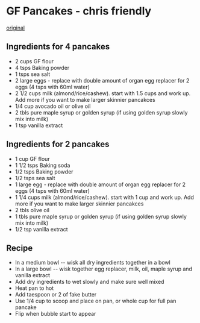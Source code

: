 # GF Pancakes - chris friendly
[original](https://www.whattheforkfoodblog.com/2018/01/06/gluten-free-pancakes/)
## Ingredients for 4 pancakes
- 2 cups 		    GF flour
- 4 tsps		    Baking powder
- 1 tsps 		    sea salt
- 2 large 	    eggs 			- replace with double amount of organ egg replacer for 2 eggs (4 tsps with 60ml water)
- 2 1/2 cups	    milk (almond/rice/cashew). start with 1.5 cups and work up. Add more if you want to make larger skinnier pancakces
- 1/4 cup		    avocado oil or olive oil
- 2 tbls		    pure maple syrup or golden syrup (if using golden syrup slowly mix into milk)
- 1 tsp 		    vanilla extract

## Ingredients for 2 pancakes
- 1 cup		    GF flour
- 1 1/2 tsps		Baking soda
- 1/2 tsps        Baking powder
- 1/2 tsps 		sea salt
- 1 large 	    egg - replace with double amount of organ egg replacer for 2 eggs (4 tsps with 60ml water)
- 1 1/4 cups	    milk (almond/rice/cashew). start with 1 cup and work up. Add more if you want to make larger skinnier pancakces
- 2 tbls      olive oil
- 1 tbls		    pure maple syrup or golden syrup (if using golden syrup slowly mix into milk)
- 1/2 tsp 		    vanilla extract


## Recipe
- In a medium bowl -- wisk all dry ingredients together in a bowl
- In a large bowl -- wisk together egg replacer, milk, oil, maple syrup and vanilla extract
- Add dry ingredients to wet slowly and make sure well mixed
- Heat pan to hot
- Add taespoon or 2 of fake butter
- Use 1/4 cup to scoop and place on pan, or whole cup for full pan pancake
- Flip when bubble start to appear